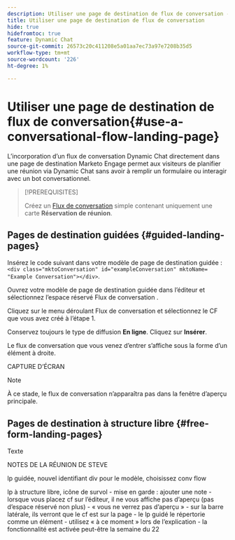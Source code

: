 ```yaml
---
description: Utiliser une page de destination de flux de conversation - Documents Marketo - Documentation du produit
title: Utiliser une page de destination de flux de conversation
hide: true
hidefromtoc: true
feature: Dynamic Chat
source-git-commit: 26573c20c411208e5a01aa7ec73a97e7208b35d5
workflow-type: tm+mt
source-wordcount: '226'
ht-degree: 1%

---
```


# Utiliser une page de destination de flux de conversation{#use-a-conversational-flow-landing-page}

L’incorporation d’un flux de conversation Dynamic Chat directement dans une page de destination Marketo Engage permet aux visiteurs de planifier une réunion via Dynamic Chat sans avoir à remplir un formulaire ou interagir avec un bot conversationnel.

>[!PREREQUISITES]
>
>Créez un [Flux de conversation](/help/marketo/product-docs/demand-generation/dynamic-chat/automated-chat/create-a-conversational-flow.md) simple contenant uniquement une carte **Réservation de réunion**.

## Pages de destination guidées {#guided-landing-pages}

Insérez le code suivant dans votre modèle de page de destination guidée : `<div class="mktoConversation" id="exampleConversation" mktoName= "Example Conversation"></div>`.

Ouvrez votre modèle de page de destination guidée dans l’éditeur et sélectionnez l’espace réservé Flux de conversation .

Cliquez sur le menu déroulant Flux de conversation et sélectionnez le CF que vous avez créé à l’étape 1.

Conservez toujours le type de diffusion **En ligne**. Cliquez sur **Insérer**.

Le flux de conversation que vous venez d’entrer s’affiche sous la forme d’un élément à droite.

CAPTURE D’ÉCRAN

>[!NOTE]
>
>À ce stade, le flux de conversation n’apparaîtra pas dans la fenêtre d’aperçu principale.

## Pages de destination à structure libre {#free-form-landing-pages}

Texte


NOTES DE LA RÉUNION DE STEVE

lp guidée, nouvel identifiant div pour le modèle, choisissez conv flow

lp à structure libre, icône de survol - mise en garde : ajouter une note - lorsque vous placez cf sur l’éditeur, il ne vous affiche pas d’aperçu (pas d’espace réservé non plus) - « vous ne verrez pas d’aperçu » - sur la barre latérale, ils verront que le cf est sur la page - le lp guidé le répertorie comme un élément - utilisez « à ce moment » lors de l’explication - la fonctionnalité est activée peut-être la semaine du 22

